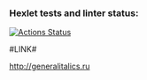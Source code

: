 ### Hexlet tests and linter status:
[![Actions Status](https://github.com/generalitalics/devops-for-programmers-project-76/workflows/hexlet-check/badge.svg)](https://github.com/generalitalics/devops-for-programmers-project-76/actions)

#LINK#

http://generalitalics.ru